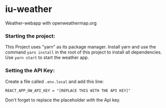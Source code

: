 # iu-weather
Weather-webapp with openweathermap.org

### Starting the project:
This Project uses "yarn" as its package manager. Install yarn and use the command `yarn install` in the root of this project to install all dependencies.<br>
Use `yarn start` to start the weather app.

### Setting the API Key:
Create a file called `.env.local` and add this line:
```
REACT_APP_OW_API_KEY = "[REPLACE THIS WITH THE API KEY]"
```
Don't forget to replace the placeholder with the Api key.
